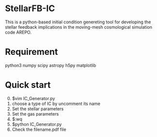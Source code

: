 
StellarFB-IC
============
This is a python-based initial condition genereting tool for developing 
the stellar feedback implications in the moving-mesh cosmological simulation 
code AREPO. 

Requirement
===========
python3
numpy
scipy
astropy
h5py
matplotlib

Quick start
===========
0. $vim IC_Generator.py
1. choose a type of IC by uncomment its name
2. Set the stellar parameters
3. Set the gas parameters
4. $:wq
5. $python IC_Generator.py
6. Check the filename.pdf file

